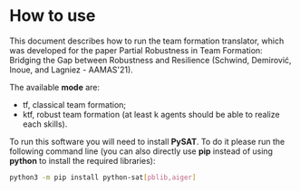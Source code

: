 # How to use

This document describes how to run the team formation translator, which was developed for the paper Partial Robustness in Team Formation: Bridging the Gap between Robustness and Resilience (Schwind, Demirović, Inoue, and Lagniez - AAMAS'21).


The available **mode** are:
* tf, classical team formation;
* ktf, robust team formation (at least k agents should be able to realize each
  skills).

To run this software you will need to install **PySAT**.
To do it please run the following command line (you can also directly use
  **pip** instead of using **python** to install the required libraries):
````bash
python3 -m pip install python-sat[pblib,aiger]
````
